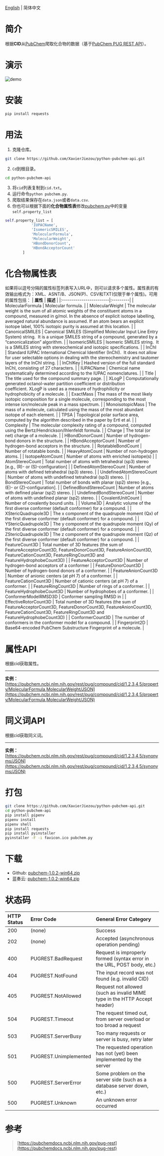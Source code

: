 [English](README.md) | 简体中文
# 简介
根据**CID**从[PubChem](https://pubchem.ncbi.nlm.nih.gov/)爬取化合物的数据（基于[PubChem PUG REST API](https://pubchemdocs.ncbi.nlm.nih.gov/pug-rest)）。
# 演示
![demo](demo.gif)
# 安装
```bash
pip install requests
```
# 用法
1. 克隆仓库。
```bash
git clone https://github.com/XavierJiezou/python-pubchem-api.git
```
2. `Cd`到根目录。
```bash
cd python-pubchem-api
```
3. 将`cid`列表复制到`cid.txt`。
4. 运行命令`python pubchem.py`.
5. 爬取结果保存在`data.json`或者`data.csv`.
6. 你也可以根据下面的**化合物属性表**修改[pubchem.py](pubchem.py)中的变量`self.property_list` 
```python
self.property_list = [
            'IUPACName',
            'IsomericSMILES',
            'MolecularFormula',
            'MolecularWeight',
            'HBondDonorCount',
            'HBondAcceptorCount'
        ]
```
# 化合物属性表
如果将以逗号分隔的属性标签列表写入URL中，则可以请求多个属性。属性表的有效输出格式为：XML、ASNT/B、JSON(P)、CSV和TXT(仅限于单个属性)。可用的属性包括：
| **属性**             | **描述** |
|:------------------------|:---------|
| MolecularFormula         | Molecular formula. |
| MolecularWeight          | The molecular weight is the sum of all atomic weights of the constituent atoms in a compound, measured in g/mol. In the absence of explicit isotope labelling, averaged natural abundance is assumed. If an atom bears an explicit isotope label, 100% isotopic purity is assumed at this location. |
| CanonicalSMILES          | Canonical SMILES (Simplified Molecular Input Line Entry System) string.  It is a unique SMILES string of a compound, generated by a “canonicalization” algorithm. |
| IsomericSMILES           | Isomeric SMILES string.  It is a SMILES string with stereochemical and isotopic specifications. |
| InChI                    | Standard IUPAC International Chemical Identifier (InChI).  It does not allow for user selectable options in dealing with the stereochemistry and tautomer layers of the InChI string. |
| InChIKey                 | Hashed version of the full standard InChI, consisting of 27 characters. |
| IUPACName                | Chemical name systematically determined according to the IUPAC nomenclatures. |
| Title                    | The title used for the compound summary page. |
| XLogP                    | Computationally generated octanol-water partition coefficient or distribution coefficient. XLogP is used as a measure of hydrophilicity or hydrophobicity of a molecule. |
| ExactMass                | The mass of the most likely isotopic composition for a single molecule, corresponding to the most intense ion/molecule peak in a mass spectrum. |
| MonoisotopicMass         | The mass of a molecule, calculated using the mass of the most abundant isotope of each element. |
| TPSA                     | Topological polar surface area, computed by the algorithm described in the paper by Ertl et al. |
| Complexity               | The molecular complexity rating of a compound, computed using the Bertz/Hendrickson/Ihlenfeldt formula. |
| Charge                   | The total (or net) charge of a molecule. |
| HBondDonorCount          | Number of hydrogen-bond donors in the structure. |
| HBondAcceptorCount       | Number of hydrogen-bond acceptors in the structure. |
| RotatableBondCount       | Number of rotatable bonds. |
| HeavyAtomCount           | Number of non-hydrogen atoms. |
| IsotopeAtomCount         | Number of atoms with enriched isotope(s) |
| AtomStereoCount          | Total number of atoms with tetrahedral (sp3) stereo [e.g., (R)- or (S)-configuration] |
| DefinedAtomStereoCount   | Number of atoms with defined tetrahedral (sp3) stereo. |
| UndefinedAtomStereoCount | Number of atoms with undefined tetrahedral (sp3) stereo. |
| BondStereoCount          | Total number of bonds with planar (sp2) stereo [e.g., (E)- or (Z)-configuration]. |
| DefinedBondStereoCount   | Number of atoms with defined planar (sp2) stereo. |
| UndefinedBondStereoCount | Number of atoms with undefined planar (sp2) stereo. |
| CovalentUnitCount        | Number of covalently bound units. |
| Volume3D                 | Analytic volume of the first diverse conformer (default conformer) for a compound. |
| XStericQuadrupole3D      | The x component of the quadrupole moment (Qx) of the first diverse conformer (default conformer) for a compound. |
| YStericQuadrupole3D      | The y component of the quadrupole moment (Qy) of the first diverse conformer (default conformer) for a compound. |
| ZStericQuadrupole3D      | The z component of the quadrupole moment (Qz) of the first diverse conformer (default conformer) for a compound. |
| FeatureCount3D           | Total number of 3D features (the sum of FeatureAcceptorCount3D, FeatureDonorCount3D, FeatureAnionCount3D, FeatureCationCount3D, FeatureRingCount3D and FeatureHydrophobeCount3D) |
| FeatureAcceptorCount3D   | Number of hydrogen-bond acceptors of a conformer |
| FeatureDonorCount3D      | Number of hydrogen-bond donors of a conformer. |
| FeatureAnionCount3D      | Number of anionic centers (at pH 7) of a conformer. |
| FeatureCationCount3D     | Number of cationic centers (at pH 7) of a conformer. |
| FeatureRingCount3D       | Number of rings of a conformer. |
| FeatureHydrophobeCount3D | Number of hydrophobes of a conformer. |
| ConformerModelRMSD3D     | Conformer sampling RMSD in |
| EffectiveRotorCount3D    | Total number of 3D features (the sum of FeatureAcceptorCount3D, FeatureDonorCount3D, FeatureAnionCount3D, FeatureCationCount3D, FeatureRingCount3D and FeatureHydrophobeCount3D) |
| ConformerCount3D         | The number of conformers in the conformer model for a compound. |
| Fingerprint2D            | Base64-encoded PubChem Substructure Fingerprint of a molecule. |
# 属性API
根据cid获取属性。

---
**实例：**
[https://pubchem.ncbi.nlm.nih.gov/rest/pug/compound/cid/1,2,3,4,5/property/MolecularFormula,MolecularWeight/JSON](https://pubchem.ncbi.nlm.nih.gov/rest/pug/compound/cid/1,2,3,4,5/property/MolecularFormula,MolecularWeight/JSON)
# 同义词API
根据cid获取同义词。

---
**实例：**
[https://pubchem.ncbi.nlm.nih.gov/rest/pug/compound/cid/1,2,3,4,5/synonyms/JSON](https://pubchem.ncbi.nlm.nih.gov/rest/pug/compound/cid/1,2,3,4,5/synonyms/JSON)
# 打包
```bash
git clone https://github.com/XavierJiezou/python-pubchem-api.git
cd python-pubchem-api
pip install pipenv
pipenv install
pipenv shell
pip install requests
pip install pyinstaller
pyinstaller -F -i favicon.ico pubchem.py
```
# 下载
- Github: [pubchem-1.0.2-win64.zip](https://github.com/XavierJiezou/python-pubchem-api/releases/download/1.0.2/pubchem-1.0.2-win64.zip)
- 蓝奏云: [pubchem-1.0.2-win64.zip](https://ghgxj.lanzoui.com/iJkums1a21c)
# 状态码
| HTTP Status | Error Code            | General Error Category                                                    |
|:------------|:----------------------|:--------------------------------------------------------------------------|
| 200         | (none)                | Success                                                                   |
| 202         | (none)                | Accepted (asynchronous operation pending)                                 |
| 400         | PUGREST.BadRequest    | Request is improperly formed (syntax error in the URL, POST body, etc.)   |
| 404         | PUGREST.NotFound      | The input record was not found (e.g. invalid CID)                         |
| 405         | PUGREST.NotAllowed    | Request not allowed (such as invalid MIME type in the HTTP Accept header) |
| 504         | PUGREST.Timeout       | The request timed out, from server overload or too broad a request        |
| 503         | PUGREST.ServerBusy    | Too many requests or server is busy, retry later                          |
| 501         | PUGREST.Unimplemented | The requested operation has not (yet) been implemented by the server      |
| 500         | PUGREST.ServerError   | Some problem on the server side (such as a database server down, etc.)    |
| 500         | PUGREST.Unknown       | An unknown error occurred                                                 |
# 参考
> [https://pubchemdocs.ncbi.nlm.nih.gov/pug-rest](https://pubchemdocs.ncbi.nlm.nih.gov/pug-rest)